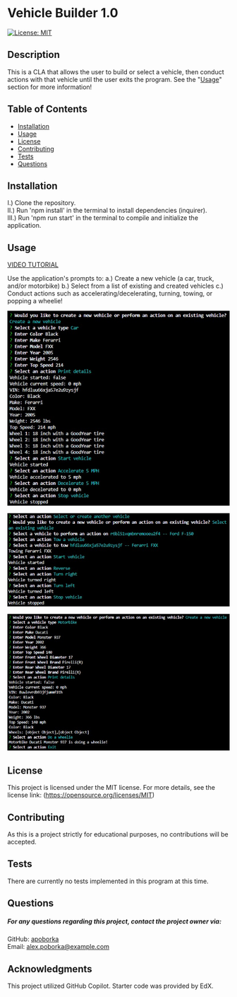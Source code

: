 
  # Vehicle Builder 1.0
  [![License: MIT](https://img.shields.io/badge/License-MIT-yellow.svg)](https://opensource.org/licenses/MIT)

  ## Description
  This is a CLA that allows the user to build or select a vehicle, then conduct actions with that vehicle until the user exits the program. See the "[Usage](#usage)" section for more information!



  ## Table of Contents
  - [Installation](#installation)
  - [Usage](#usage)
  - [License](#license)
  - [Contributing](#contributing)
  - [Tests](#tests)
  - [Questions](#questions)

  ## Installation
  I.) Clone the repository.\
  II.) Run 'npm install' in the terminal to install dependencies (inquirer).\
  III.) Run 'npm run start' in the terminal to compile and initialize the application.

  ## Usage
  [VIDEO TUTORIAL]()

  Use the application's prompts to:
  a.) Create a new vehicle (a car, truck, and/or motorbike)
  b.) Select from a list of existing and created vehicles
  c.) Conduct actions such as accelerating/decelerating, turning, towing, or popping a wheelie!

  ![Create a vehicle](./screenshots/Create%20a%20Vehicle.jpg)

  ![Select the existing F-150 and tow your created vehicle](./screenshots/Select%20a%20Vehicle%20and%20Tow%20a%20Created%20Vehicle.jpg)

  ![Create a motorbike and pop a wheelie](./screenshots/Create%20a%20Motorcycle%20and%20Do%20a%20Wheelie.jpg)

  ## License
  This project is licensed under the MIT license. For more details, see the license link: (https://opensource.org/licenses/MIT)

  ## Contributing
  As this is a project strictly for educational purposes, no contributions will be accepted.

  ## Tests
  There are currently no tests implemented in this program at this time.

  ## Questions
##### For any questions regarding this project, contact the project owner via: 
  GitHub: [apoborka](https://github.com/apoborka)\
  Email: alex.poborka@example.com

  ## Acknowledgments
  This project utilized GitHub Copilot.
  Starter code was provided by EdX.
  